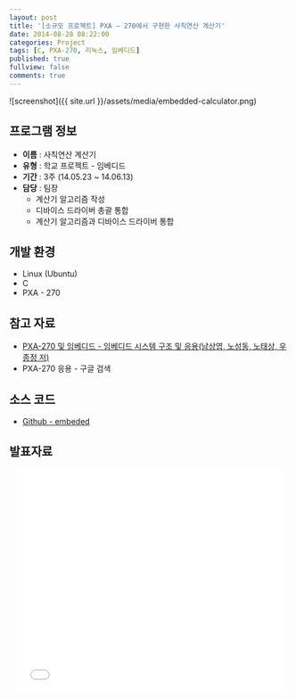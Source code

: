 ```yaml
---
layout: post
title: '[소규모 프로젝트] PXA – 270에서 구현한 사칙연산 계산기'
date: 2014-08-28 08:22:00
categories: Project
tags: [C, PXA-270, 리눅스, 임베디드]
published: true
fullview: false
comments: true
---
```


![screenshot]({{ site.url }}/assets/media/embedded-calculator.png)


## 프로그램 정보

* **이름** : 사칙연산 계산기
* **유형** : 학교 프로젝트 - 임베디드
* **기간** : 3주 (14.05.23 ~ 14.06.13)
* **담당** : 팀장
	* 계산기 알고리즘 작성
	* 디바이스 드라이버 총괄 통합
	* 계산기 알고리즘과 디바이스 드라이버 통합

## 개발 환경

* Linux (Ubuntu)
* C
* PXA - 270

## 참고 자료

* [PXA-270 및 임베디드 - 임베디드 시스템 구조 및 응용(남상엽, 노성동, 노태상, 우종정 저)](http://book.naver.com/bookdb/book_detail.nhn?bid=3021766)
* PXA-270 응용 - 구글 검색

## 소스 코드

* [Github - embeded](https://github.com/egaoneko/embeded)

## 발표자료

<div style="text-align: center;"><iframe width="476" height="400" src="//www.slideshare.net/slideshow/embed_code/38442326" frameborder="0" marginwidth="0" marginheight="0" scrolling="no"></iframe></div>